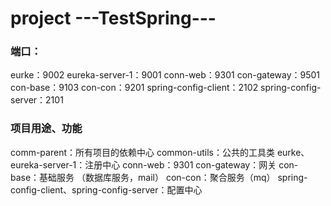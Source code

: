 # project ---TestSpring---
### 端口：
eurke：9002
eureka-server-1：9001
conn-web：9301
con-gateway：9501
con-base：9103
con-con：9201
spring-config-client：2102
spring-config-server：2101

### 项目用途、功能
comm-parent：所有项目的依赖中心
common-utils：公共的工具类
eurke、eureka-server-1：注册中心
conn-web：9301
con-gateway：网关
con-base：基础服务 （数据库服务，mail）
con-con：聚合服务（mq）
spring-config-client、spring-config-server：配置中心


